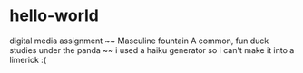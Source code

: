 # hello-world
digital media assignment
~~ Masculine fountain
A common, fun duck studies
under the panda ~~
i used a haiku generator so i can't make it into a limerick :(
